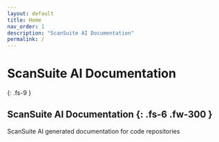 ```yaml
---
layout: default
title: Home
nav_order: 1
description: "ScanSuite AI Documentation"
permalink: /
---
```


# ScanSuite AI Documentation
{: .fs-9 }

ScanSuite AI Documentation
{: .fs-6 .fw-300 }
---
ScanSuite AI generated documentation for code repositories